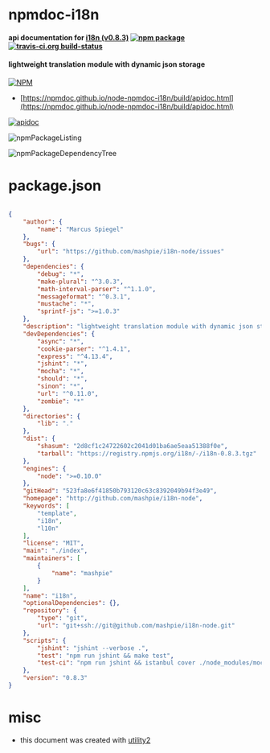 # npmdoc-i18n

#### api documentation for  [i18n (v0.8.3)](http://github.com/mashpie/i18n-node)  [![npm package](https://img.shields.io/npm/v/npmdoc-i18n.svg?style=flat-square)](https://www.npmjs.org/package/npmdoc-i18n) [![travis-ci.org build-status](https://api.travis-ci.org/npmdoc/node-npmdoc-i18n.svg)](https://travis-ci.org/npmdoc/node-npmdoc-i18n)

#### lightweight translation module with dynamic json storage

[![NPM](https://nodei.co/npm/i18n.png?downloads=true&downloadRank=true&stars=true)](https://www.npmjs.com/package/i18n)

- [https://npmdoc.github.io/node-npmdoc-i18n/build/apidoc.html](https://npmdoc.github.io/node-npmdoc-i18n/build/apidoc.html)

[![apidoc](https://npmdoc.github.io/node-npmdoc-i18n/build/screenCapture.buildCi.browser.%252Ftmp%252Fbuild%252Fapidoc.html.png)](https://npmdoc.github.io/node-npmdoc-i18n/build/apidoc.html)

![npmPackageListing](https://npmdoc.github.io/node-npmdoc-i18n/build/screenCapture.npmPackageListing.svg)

![npmPackageDependencyTree](https://npmdoc.github.io/node-npmdoc-i18n/build/screenCapture.npmPackageDependencyTree.svg)



# package.json

```json

{
    "author": {
        "name": "Marcus Spiegel"
    },
    "bugs": {
        "url": "https://github.com/mashpie/i18n-node/issues"
    },
    "dependencies": {
        "debug": "*",
        "make-plural": "^3.0.3",
        "math-interval-parser": "^1.1.0",
        "messageformat": "^0.3.1",
        "mustache": "*",
        "sprintf-js": ">=1.0.3"
    },
    "description": "lightweight translation module with dynamic json storage",
    "devDependencies": {
        "async": "*",
        "cookie-parser": "^1.4.1",
        "express": "^4.13.4",
        "jshint": "*",
        "mocha": "*",
        "should": "*",
        "sinon": "*",
        "url": "^0.11.0",
        "zombie": "*"
    },
    "directories": {
        "lib": "."
    },
    "dist": {
        "shasum": "2d8cf1c24722602c2041d01ba6ae5eaa51388f0e",
        "tarball": "https://registry.npmjs.org/i18n/-/i18n-0.8.3.tgz"
    },
    "engines": {
        "node": ">=0.10.0"
    },
    "gitHead": "523fa8e6f41850b793120c63c8392049b94f3e49",
    "homepage": "http://github.com/mashpie/i18n-node",
    "keywords": [
        "template",
        "i18n",
        "l10n"
    ],
    "license": "MIT",
    "main": "./index",
    "maintainers": [
        {
            "name": "mashpie"
        }
    ],
    "name": "i18n",
    "optionalDependencies": {},
    "repository": {
        "type": "git",
        "url": "git+ssh://git@github.com/mashpie/i18n-node.git"
    },
    "scripts": {
        "jshint": "jshint --verbose .",
        "test": "npm run jshint && make test",
        "test-ci": "npm run jshint && istanbul cover ./node_modules/mocha/bin/_mocha"
    },
    "version": "0.8.3"
}
```



# misc
- this document was created with [utility2](https://github.com/kaizhu256/node-utility2)
